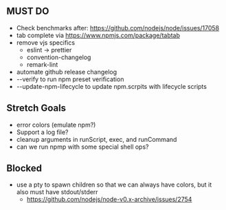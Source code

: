 ## MUST DO
* Check benchmarks after: https://github.com/nodejs/node/issues/17058
* tab complete via https://www.npmjs.com/package/tabtab
* remove vjs specifics
  * eslint -> prettier
  * convention-changelog
  * remark-lint
* automate github release changelog
* --verify to run npm preset verification
* --update-npm-lifecycle to update npm.scrpits with lifecycle scripts

## Stretch Goals
* error colors (emulate npm?)
* Support a log file?
* cleanup arguments in runScript, exec, and runCommand
* can we run npmp with some special shell ops?

## Blocked
* use a pty to spawn children so that we can always have colors, but it also must have stdout/stderr
  * https://github.com/nodejs/node-v0.x-archive/issues/2754
